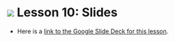 
# ![](https://ga-dash.s3.amazonaws.com/production/assets/logo-9f88ae6c9c3871690e33280fcf557f33.png) Lesson 10: Slides

- Here is a [link to the Google Slide Deck for this lesson](https://docs.google.com/presentation/d/1qD9c0wO2_XvGvOdjW_UjFaxQOJdpXiscXLDEHzEAD2w/edit?usp=sharing).

